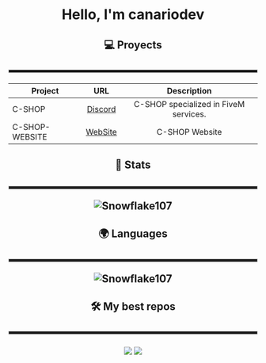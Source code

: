 <h1 align="center">Hello, I'm canariodev</h1>

<div align="center">

<h2>💻 Proyects<h2>

  <hr style="height:5px; border: 1px solid #ccc;">
  
<h4>

| Project        | URL           | Description |
| ------------- |:-------------:|:--------------:|
| C-SHOP      | [Discord](https://discord.gg/Td6GzBSU9y) | C-SHOP specialized in FiveM services. |
| C-SHOP-WEBSITE | [WebSite](https://maincode-shop.es/) | C-SHOP Website |

</h4>
  
<h2>📕 Stats<h2>

<hr style="height:5px; border: 1px solid #ccc;">

![Snowflake107](https://github-readme-stats.vercel.app/api?username=canariodev&show_icons=true&theme=tokyonight&hide=["issues"])
  
<h2>🌍 Languages<h2>

<hr style="height:5px; border: 1px solid #ccc;">

![Snowflake107](https://github-readme-stats.vercel.app/api/top-langs?username=canariodev&show_icons=true&theme=tokyonight&layout=compact)
  
<h2>🛠️ My best repos<h2>

<hr style="height:5px; border: 1px solid #ccc;">

[![](https://github-readme-stats.vercel.app/api/pin/?username=canariodev&repo=esx_menu_design-v1)](https://github.com/canariodev/esx_menu_design-v1)
[![](https://github-readme-stats.vercel.app/api/pin/?username=canariodev&repo=c-chat)](https://github.com/canariodev/c-chat)
</div>
